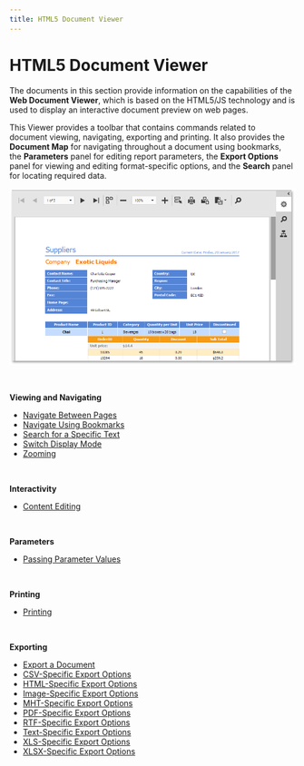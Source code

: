 ```yaml
---
title: HTML5 Document Viewer
---
```

# HTML5 Document Viewer
The documents in this section provide information on the capabilities of the **Web Document Viewer**, which is based on the HTML5/JS technology and is used to display an interactive document preview on web pages.

This Viewer provides a toolbar that contains commands related to document viewing, navigating, exporting and printing. It also provides the **Document Map** for navigating throughout a document using bookmarks, the **Parameters** panel for editing report parameters, the **Export Options** panel for viewing and editing format-specific options, and the **Search** panel for locating required data.

![web-document-viewer](../../images/Img126958.png)

&nbsp;

**Viewing and Navigating**
* [Navigate Between Pages](../../../interface-elements-for-web/articles/document-viewer/html5-document-viewer/viewing-and-navigating/navigate-between-pages.md)
* [Navigate Using Bookmarks](../../../interface-elements-for-web/articles/document-viewer/html5-document-viewer/viewing-and-navigating/navigate-using-bookmarks.md)
* [Search for a Specific Text](../../../interface-elements-for-web/articles/document-viewer/html5-document-viewer/viewing-and-navigating/search-for-a-specific-text.md)
* [Switch Display Mode](../../../interface-elements-for-web/articles/document-viewer/html5-document-viewer/viewing-and-navigating/switch-display-mode.md)
* [Zooming](../../../interface-elements-for-web/articles/document-viewer/html5-document-viewer/viewing-and-navigating/zooming.md)

&nbsp;

**Interactivity**
* [Content Editing](../../../interface-elements-for-web/articles/document-viewer/html5-document-viewer/content-editing.md)

&nbsp;

**Parameters**
* [Passing Parameter Values](../../../interface-elements-for-web/articles/document-viewer/html5-document-viewer/passing-parameter-values.md)

&nbsp;

**Printing**
* [Printing](../../../interface-elements-for-web/articles/document-viewer/html5-document-viewer/printing.md)

&nbsp;

**Exporting**
* [Export a  Document](../../../interface-elements-for-web/articles/document-viewer/html5-document-viewer/exporting/export-a-document.md)
* [CSV-Specific Export Options](../../../interface-elements-for-web/articles/document-viewer/html5-document-viewer/exporting/csv-specific-export-options.md)
* [HTML-Specific Export Options](../../../interface-elements-for-web/articles/document-viewer/html5-document-viewer/exporting/html-specific-export-options.md)
* [Image-Specific Export Options](../../../interface-elements-for-web/articles/document-viewer/html5-document-viewer/exporting/image-specific-export-options.md)
* [MHT-Specific Export Options](../../../interface-elements-for-web/articles/document-viewer/html5-document-viewer/exporting/mht-specific-export-options.md)
* [PDF-Specific Export Options](../../../interface-elements-for-web/articles/document-viewer/html5-document-viewer/exporting/pdf-specific-export-options.md)
* [RTF-Specific Export Options](../../../interface-elements-for-web/articles/document-viewer/html5-document-viewer/exporting/rtf-specific-export-options.md)
* [Text-Specific Export Options](../../../interface-elements-for-web/articles/document-viewer/html5-document-viewer/exporting/text-specific-export-options.md)
* [XLS-Specific Export Options](../../../interface-elements-for-web/articles/document-viewer/html5-document-viewer/exporting/xls-specific-export-options.md)
* [XLSX-Specific Export Options](../../../interface-elements-for-web/articles/document-viewer/html5-document-viewer/exporting/xlsx-specific-export-options.md)